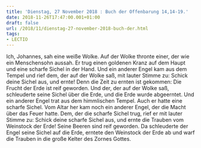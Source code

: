 ```yaml
---
title: 'Dienstag, 27 November 2018 : Buch der Offenbarung 14,14-19.'
date: 2018-11-26T17:47:00.001+01:00
draft: false
url: /2018/11/dienstag-27-november-2018-buch-der.html
tags: 
- LECTIO
---
```


Ich, Johannes, sah eine weiße Wolke. Auf der Wolke thronte einer, der wie ein Menschensohn aussah. Er trug einen goldenen Kranz auf dem Haupt und eine scharfe Sichel in der Hand. Und ein anderer Engel kam aus dem Tempel und rief dem, der auf der Wolke saß, mit lauter Stimme zu: Schick deine Sichel aus, und ernte! Denn die Zeit zu ernten ist gekommen: Die Frucht der Erde ist reif geworden. Und der, der auf der Wolke saß, schleuderte seine Sichel über die Erde, und die Erde wurde abgeerntet. Und ein anderer Engel trat aus dem himmlischen Tempel. Auch er hatte eine scharfe Sichel. Vom Altar her kam noch ein anderer Engel, der die Macht über das Feuer hatte. Dem, der die scharfe Sichel trug, rief er mit lauter Stimme zu: Schick deine scharfe Sichel aus, und ernte die Trauben vom Weinstock der Erde! Seine Beeren sind reif geworden. Da schleuderte der Engel seine Sichel auf die Erde, erntete den Weinstock der Erde ab und warf die Trauben in die große Kelter des Zornes Gottes.
